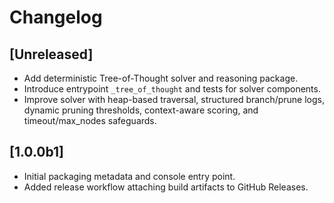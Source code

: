 # Changelog

## [Unreleased]

- Add deterministic Tree-of-Thought solver and reasoning package.
- Introduce entrypoint `_tree_of_thought` and tests for solver components.
- Improve solver with heap-based traversal, structured branch/prune logs,
  dynamic pruning thresholds, context-aware scoring, and timeout/max_nodes
  safeguards.

## [1.0.0b1]
- Initial packaging metadata and console entry point.
- Added release workflow attaching build artifacts to GitHub Releases.

